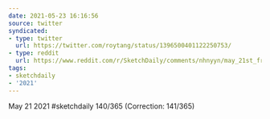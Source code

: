 ```yaml
---
date: 2021-05-23 16:16:56
source: twitter
syndicated:
- type: twitter
  url: https://twitter.com/roytang/status/1396500401122250753/
- type: reddit
  url: https://www.reddit.com/r/SketchDaily/comments/nhnyyn/may_21st_free_draw_friday/gz6dygt/
tags:
- sketchdaily
- '2021'
---
```


May 21 2021 #sketchdaily 140/365 (Correction: 141/365)